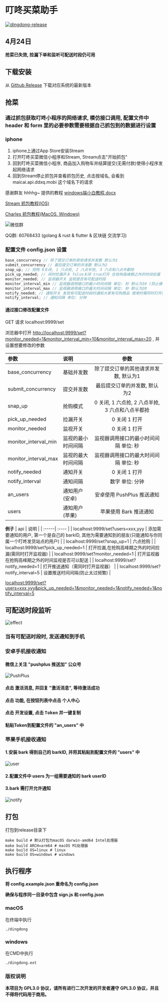 # 叮咚买菜助手

[![dingdong-release](https://github.com/gelove/dingdong/actions/workflows/go.yml/badge.svg)](https://github.com/gelove/dingdong/actions/workflows/go.yml)

## 4月24日

**抢菜已失效, 捡漏下单和监听可配送时段仍可用**

## 下载安装

从 [Github Release](https://github.com/gelove/dingdong/releases) 下载对应系统的最新版本

## 抢菜

### 通过抓包获取叮咚小程序的网络请求, 模仿接口调用, 配置文件中 header 和 form 里的必要参数需要根据自己抓包到的数据进行设置

### iphone

1. iphone上通过App Store安装Stream
2. 打开叮咚买菜微信小程序和Stream, Stream点击"开始抓包"
3. 回到叮咚买菜微信小程序, 商品加入购物车并结算提交(无需付款)使得小程序发起网络请求
4. 回到Stream停止抓包并查看抓包历史, 点击按域名, 会看到 maicai.api.ddxq.mobi 这个域名下的请求

感谢群友 hhhhg~ 提供的教程 <a href="/assets/windows端小白教程.docx" target="_blank">windows端小白教程.docx</a>

[Stream 抓包教程(IOS)](https://www.jianshu.com/p/8a0fe2500f24)

[Charles 抓包教程(MacOS, Windows)](https://www.jianshu.com/p/ff85b3dac157)

![微信群](https://github.com/gelove/dingdong/blob/main/assets/wechat.jpeg)

QQ群: 60768433 (golang & rust & flutter & 区块链 交流学习)

### 配置文件 config.json 设置

```js
base_concurrency // 除了提交订单的其他请求并发数 默认为1
submit_concurrency // 最后提交订单的并发数 默认为2
snap_up; // 抢购 0关闭, 1 六点抢, 2 八点半抢, 3 六点和八点半都抢
pick_up_needed; // 闲时捡漏开关 false关闭 true打开 在抢购高峰期之外的时间捡漏 使用时需同时打开监视器
monitor_needed; // 监视器开关 监视是否有可配送时段
monitor_interval_min // 监视器调用接口的最小时间间隔 单位: 秒 默认为10 (防止接口调用过于频繁, 被叮咚风控)
monitor_interval_max // 监视器调用接口的最大时间间隔 单位: 秒 默认为20
notify_needed; // 通知开关 发现有可配送时段时通知大家有可购商品 使用时需同时打开监视器
notify_interval; // 通知间隔 单位: 分钟
```

#### 通过接口修改配置文件

GET 请求 localhost:9999/set

浏览器中打开 <http://localhost:9999/set?monitor_needed=1&monitor_interval_min=10&monitor_interval_max=20> , 并设置想要修改的参数

| 参数                   | 说明        |               参数                |
|:---------------------|:----------|:-------------------------------:|
| base_concurrency     | 基础并发数     |      除了提交订单的其他请求并发数, 默认为1       |
| submit_concurrency   | 提交并发数     |        最后提交订单的并发数, 默认为2         |
| snap_up              | 抢购模式      | 0 关闭, 1 六点抢, 2 八点半抢, 3 六点和八点半都抢 |
| pick_up_needed       | 捡漏开关      |            0 关闭 1 打开            |
| monitor_needed       | 监视开关      |            0 关闭 1 打开            |
| monitor_interval_min | 监视的最小时间间隔 |      监视器调用接口的最小时间间隔 单位: 秒       |
| monitor_interval_max | 监视的最大时间间隔 |      监视器调用接口的最大时间间隔 单位: 秒       |
| notify_needed        | 通知开关      |            0 关闭 1 打开            |
| notify_interval      | 通知间隔      |            数字 单位: 分钟            |
| an_users             | 通知用户(安卓)  |       安卓使用 PushPlus 推送通知        |
| users                | 通知用户(苹果)  |         苹果使用 Bark 推送通知          |

**例子**
| api | 说明 |
| :-----| :---- |
| localhost:9999/set?users=xxx,yyy | 添加需要通知的用户, 第一个是自己的 barkID, 其他为需要通知到的朋友(只能通知与你同属一个叮咚发货站点的用户) |
| localhost:9999/set?snap_up=1 | 六点抢购 |
| localhost:9999/set?pick_up_needed=1 | 打开捡漏,在抢购高峰期之外的时间捡漏(需同时打开监视器) |
| localhost:9999/set?monitor_needed=1 | 打开监视器 在抢购高峰期之外的时间监视是否可以配送 |
| localhost:9999/set?notify_needed=1 | 打开推送通知（需同时打开监视器） |
| localhost:9999/set?notify_interval=5 | 设置推送时间间隔(防止太过频繁) |

<localhost:9999/set?users=xxx,yyy&pick_up_needed=1&monitor_needed=1&notify_needed=1&notify_interval=5>

## 可配送时段监听

![effect](https://github.com/gelove/dingdong/blob/main/assets/effect.jpeg)

### 当有可配送时段时, 发送通知到手机

### 安卓手机接收通知

#### 微信上关注 "pushplus 推送加" 公众号

![PushPlus](https://github.com/gelove/dingdong/blob/main/assets/PushPlus.jpeg)

#### 点击 <kbd>激活消息</kbd>, 并回复 "激活消息", 等待激活成功

#### 点击 <kbd>功能</kbd>, 在按钮列表中点击 <kbd>个人中心</kbd>

#### 点击 <kbd>开发设置</kbd>, 点击 <kbd>Token</kbd> 并一键复制

#### 粘贴Token到配置文件的 "an_users" 中

### 苹果手机接收通知

#### 1.安装 bark 得到自己的 barkID, 并将其粘贴到配置文件的 "users" 中

![user](https://github.com/gelove/dingdong/blob/main/assets/user.jpeg)

#### 2.配置文件中 users 为一组需要通知的 bark userID

#### 3.bark 需打开允许通知

![notify](https://github.com/gelove/dingdong/blob/main/assets/notify.jpeg)

## 打包

打包到release目录下

```shell
make build # 默认打包为macOS darwin-amd64 Intel处理器
make build ARCH=arm64 # macOS M1处理器
make build OS=linux # linux
make build OS=windows # windows
```

## 执行程序

**将 config.example.json 重命名为 config.json**

**确保与程序同一目录中包含 sign.js 和 config.json**

### macOS

在终端中执行

```ssh
./dingdong
```

### windows

在CMD中执行

```ssh
./dingdong.ext
```

### 版权说明

**本项目为 GPL3.0 协议，请所有进行二次开发的开发者遵守 GPL3.0 协议，并且不得将代码用于商用。**
